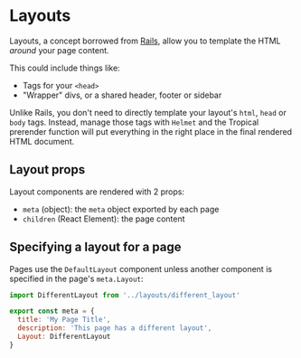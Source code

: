 # Layouts

Layouts, a concept borrowed from [Rails](https://api.rubyonrails.org/classes/ActionView/Layouts.html), allow you to template the HTML _around_ your page content.

This could include things like:

- Tags for your `<head>`
- "Wrapper" divs, or a shared header, footer or sidebar

Unlike Rails, you don't need to directly template your layout's `html`, `head` or `body` tags. Instead, manage those tags with `Helmet` and the Tropical prerender function will put everything in the right place in the final rendered HTML document.

## Layout props

Layout components are rendered with 2 props:

- `meta` (object): the `meta` object exported by each page
- `children` (React Element): the page content

## Specifying a layout for a page

Pages use the `DefaultLayout` component unless another component is specified in the page's `meta.Layout`:

```js
import DifferentLayout from '../layouts/different_layout'

export const meta = {
  title: 'My Page Title',
  description: 'This page has a different layout',
  Layout: DifferentLayout
}
```
